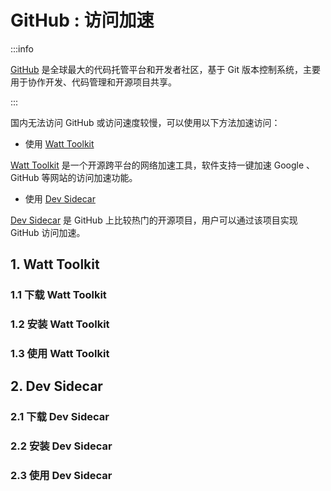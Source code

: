 # GitHub : 访问加速

:::info

[GitHub](https://github.com) 是全球最大的代码托管平台和开发者社区，基于 Git 版本控制系统，主要用于协作开发、代码管理和开源项目共享。

:::

国内无法访问 GitHub 或访问速度较慢，可以使用以下方法加速访问：

- 使用 [Watt Toolkit](https://steampp.net/)

[Watt Toolkit](https://steampp.net/) 是一个开源跨平台的网络加速工具，软件支持一键加速 Google 、GitHub 等网站的访问加速功能。

- 使用 [Dev Sidecar](https://github.com/docmirror/dev-sidecar)

[Dev Sidecar](https://github.com/docmirror/dev-sidecar) 是 GitHub 上比较热门的开源项目，用户可以通过该项目实现 GitHub 访问加速。

## 1. Watt Toolkit

### 1.1 下载 Watt Toolkit

### 1.2 安装 Watt Toolkit

### 1.3 使用 Watt Toolkit

## 2. Dev Sidecar

### 2.1 下载 Dev Sidecar

### 2.2 安装 Dev Sidecar

### 2.3 使用 Dev Sidecar

